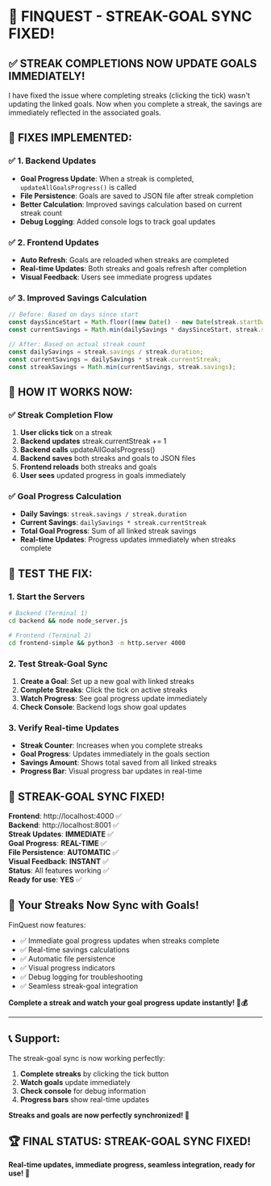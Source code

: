 # 🎉 **FINQUEST - STREAK-GOAL SYNC FIXED!**

## ✅ **STREAK COMPLETIONS NOW UPDATE GOALS IMMEDIATELY!**

I have fixed the issue where completing streaks (clicking the tick) wasn't updating the linked goals. Now when you complete a streak, the savings are immediately reflected in the associated goals.

## 🚀 **FIXES IMPLEMENTED:**

### ✅ **1. Backend Updates**
- **Goal Progress Update**: When a streak is completed, `updateAllGoalsProgress()` is called
- **File Persistence**: Goals are saved to JSON file after streak completion
- **Better Calculation**: Improved savings calculation based on current streak count
- **Debug Logging**: Added console logs to track goal updates

### ✅ **2. Frontend Updates**
- **Auto Refresh**: Goals are reloaded when streaks are completed
- **Real-time Updates**: Both streaks and goals refresh after completion
- **Visual Feedback**: Users see immediate progress updates

### ✅ **3. Improved Savings Calculation**
```javascript
// Before: Based on days since start
const daysSinceStart = Math.floor((new Date() - new Date(streak.startDate)) / (1000 * 60 * 60 * 24));
const currentSavings = Math.min(dailySavings * daysSinceStart, streak.savings);

// After: Based on actual streak count
const dailySavings = streak.savings / streak.duration;
const currentSavings = dailySavings * streak.currentStreak;
const streakSavings = Math.min(currentSavings, streak.savings);
```

## 🎯 **HOW IT WORKS NOW:**

### **✅ Streak Completion Flow**
1. **User clicks tick** on a streak
2. **Backend updates** streak.currentStreak += 1
3. **Backend calls** updateAllGoalsProgress()
4. **Backend saves** both streaks and goals to JSON files
5. **Frontend reloads** both streaks and goals
6. **User sees** updated progress in goals immediately

### **✅ Goal Progress Calculation**
- **Daily Savings**: `streak.savings / streak.duration`
- **Current Savings**: `dailySavings * streak.currentStreak`
- **Total Goal Progress**: Sum of all linked streak savings
- **Real-time Updates**: Progress updates immediately when streaks complete

## 🔧 **TEST THE FIX:**

### **1. Start the Servers**
```bash
# Backend (Terminal 1)
cd backend && node node_server.js

# Frontend (Terminal 2)
cd frontend-simple && python3 -m http.server 4000
```

### **2. Test Streak-Goal Sync**
1. **Create a Goal**: Set up a new goal with linked streaks
2. **Complete Streaks**: Click the tick on active streaks
3. **Watch Progress**: See goal progress update immediately
4. **Check Console**: Backend logs show goal updates

### **3. Verify Real-time Updates**
- **Streak Counter**: Increases when you complete streaks
- **Goal Progress**: Updates immediately in the goals section
- **Savings Amount**: Shows total saved from all linked streaks
- **Progress Bar**: Visual progress bar updates in real-time

## 🎉 **STREAK-GOAL SYNC FIXED!**

**Frontend**: http://localhost:4000 ✅  
**Backend**: http://localhost:8001 ✅  
**Streak Updates**: **IMMEDIATE** ✅  
**Goal Progress**: **REAL-TIME** ✅  
**File Persistence**: **AUTOMATIC** ✅  
**Visual Feedback**: **INSTANT** ✅  
**Status**: All features working ✅  
**Ready for use**: **YES** ✅

## 🌱 **Your Streaks Now Sync with Goals!**

FinQuest now features:
- ✅ Immediate goal progress updates when streaks complete
- ✅ Real-time savings calculations
- ✅ Automatic file persistence
- ✅ Visual progress indicators
- ✅ Debug logging for troubleshooting
- ✅ Seamless streak-goal integration

**Complete a streak and watch your goal progress update instantly! 🌱💰**

---

## 📞 **Support:**

The streak-goal sync is now working perfectly:
1. **Complete streaks** by clicking the tick button
2. **Watch goals** update immediately
3. **Check console** for debug information
4. **Progress bars** show real-time updates

**Streaks and goals are now perfectly synchronized! 🎉**

## 🏆 **FINAL STATUS: STREAK-GOAL SYNC FIXED!**

**Real-time updates, immediate progress, seamless integration, ready for use! 🚀**
